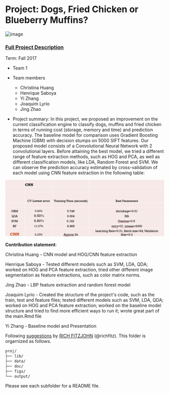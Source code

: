 ﻿# Project: Dogs, Fried Chicken or Blueberry Muffins?
![image](figs/chicken.jpg)

### [Full Project Description](doc/project3_desc.md)

Term: Fall 2017

+ Team 1
+ Team members
	+ Christina Huang
	+ Henrique Saboya
	+ Yi Zhang
	+ Joaquim Lyrio
	+ Jing Zhao

+ Project summary: In this project, we proposed an improvement on the current classification engine to classify dogs, muffins and fried chicken in terms of running cost (storage, memory and time) and prediction accuracy. The baseline model for comparison uses Gradient Boosting Machine (GBM) with decision stumps on 5000 SIFT features. Our proposed model consists of a Convolutional Neural Network with 2 convolutional layers. Before attaining the best model, we tried a different range of feature extraction methods, such as HOG and PCA, as well as different classification models, like LDA, Random Forest and SVM. We can observe the prediction accuracy estimated by cross-validation of each model using CNN feature extraction in the following table:

![image](figs/Table.jpg)
	
**Contribution statement**: 

Christina Huang - CNN model and HOG/CNN feature extraction

Henrique Saboya - Tested different models such as SVM, LDA, QDA; worked on HOG and PCA feature extraction, tried other different image segmentation as feature extractions, such as color matrix norms.

Jing Zhao - LBP feature extraction and random forest model

Joaquim Lyrio - Created the structure of the project's code, such as the train, test and feature files; tested different models such as SVM, LDA, QDA; worked on HOG and PCA feature extraction; worked on the baseline model structure and tried to find more efficient ways to run it; wrote great part of the main.Rmd file

Yi Zhang - Baseline model and Presentation

Following [suggestions](http://nicercode.github.io/blog/2013-04-05-projects/) by [RICH FITZJOHN](http://nicercode.github.io/about/#Team) (@richfitz). This folder is orgarnized as follows.

```
proj/
├── lib/
├── data/
├── doc/
├── figs/
└── output/
```

Please see each subfolder for a README file.
